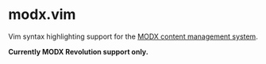 # modx.vim

Vim syntax highlighting support for the [MODX content management system](http://modx.com).

**Currently MODX Revolution support only.**
